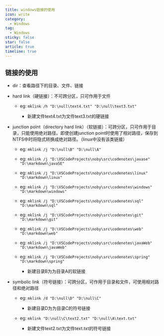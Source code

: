 ```yaml
---
title: windows链接的使用
icon: write
category:
  - Windows
tag:
  - Windows
sticky: false
star: false
article: true
timeline: true
---
```

## 链接的使用

* dir：查看路径下的目录、文件、链接

* hard link（硬链接）：不可跨分区，只可作用于文件

  * eg: `mklink /h "D:\null\text4.txt" "D:\null\text3.txt"`

    * 新建文件text4.txt为文件text3.txt的硬链接

* junction point（directory hard link）（软链接）：可跨分区，只可作用于目录，只能使用绝对路径。即使创建junction point时使用了相对路径，保存到NTFS中时将隐式转换成绝对路径。（linux中没有该类链接）

  * eg: `mklink /j "D:\null\B" "D:\null\A" `
  * eg: `mklink /j "D:\VSCodeProjects\noby\src\codenotes\javase" "D:\markdown\javaSE"`
  * eg: `mklink /j "D:\VSCodeProjects\noby\src\codenotes\linux" "D:\markdown\linux"`
  * eg: `mklink /j "D:\VSCodeProjects\noby\src\codenotes\windows" "D:\markdown\windows"`
  * eg: `mklink /j "D:\VSCodeProjects\noby\src\codenotes\sql" "D:\markdown\sql"`
  * eg: `mklink /j "D:\VSCodeProjects\noby\src\codenotes\git" "D:\markdown\git"`
  * eg: `mklink /j "D:\VSCodeProjects\noby\src\codenotes\web" "D:\markdown\web"`
  * eg: `mklink /j "D:\VSCodeProjects\noby\src\codenotes\javaWeb" "D:\markdown\javaWeb"`
  * eg: `mklink /j "D:\VSCodeProjects\noby\src\codenotes\spring" "D:\markdown\spring"`

    * 新建目录B为为目录A的软链接

* symbolic link（符号链接）：可跨分区，可作用于目录和文件，可使用相对路径和绝对路径

  * eg: `mklink /d "D:\null\D" "D:\null\C" `

    * 新建目录D为为目录C的符号链接

  * eg: `mklink "D:\null\C\text2.txt" "D:\null\A\text.txt" `

    * 新建文件text2.txt为文件text.txt的符号链接

